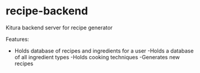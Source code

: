 # recipe-backend
Kitura backend server for recipe generator

Features: 
- Holds database of recipes and ingredients for a user 
-Holds a database of all ingredient types 
-Holds cooking techniques 
-Generates new recipes 
